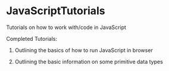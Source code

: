 # JavaScriptTutorials
Tutorials on how to work with/code in JavaScript

Completed Tutorials:

1) Outlining the basics of how to run JavaScript in browser

2) Outlining the basic information on some primitive data types
